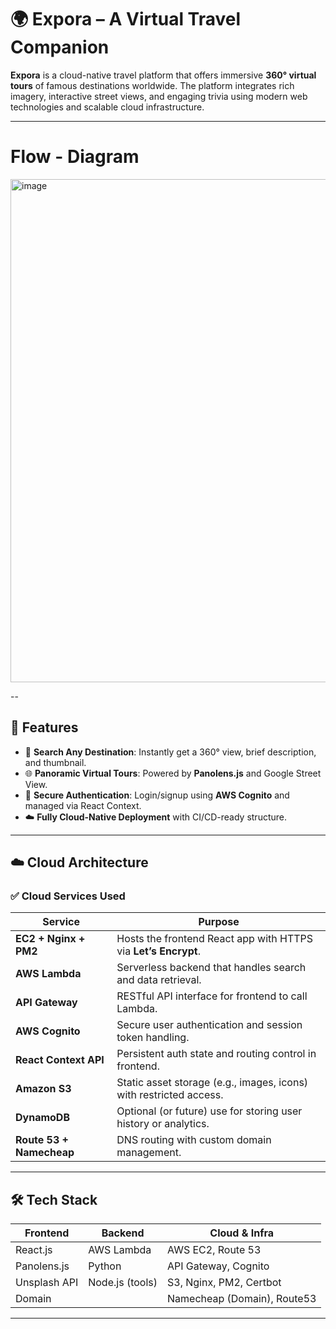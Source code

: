 # 🌍 Expora – A Virtual Travel Companion

**Expora** is a cloud-native travel platform that offers immersive **360° virtual tours** of famous destinations worldwide. The platform integrates rich imagery, interactive street views, and engaging trivia using modern web technologies and scalable cloud infrastructure.

---
# Flow - Diagram
<img width="1556" height="805" alt="image" src="https://github.com/user-attachments/assets/68e02e94-d632-473d-b950-883c77cea8dc" />



--

## 🚀 Features

- 🔎 **Search Any Destination**: Instantly get a 360° view, brief description, and thumbnail.
- 🌐 **Panoramic Virtual Tours**: Powered by **Panolens.js** and Google Street View.
- 🔐 **Secure Authentication**: Login/signup using **AWS Cognito** and managed via React Context.
- ☁️ **Fully Cloud-Native Deployment** with CI/CD-ready structure.

---

## ☁️ Cloud Architecture

### ✅ Cloud Services Used

| Service              | Purpose                                                                 |
|----------------------|--------------------------------------------------------------------------|
| **EC2 + Nginx + PM2**| Hosts the frontend React app with HTTPS via **Let’s Encrypt**.          |
| **AWS Lambda**       | Serverless backend that handles search and data retrieval.              |
| **API Gateway**      | RESTful API interface for frontend to call Lambda.                      |
| **AWS Cognito**      | Secure user authentication and session token handling.                  |
| **React Context API**| Persistent auth state and routing control in frontend.                  |
| **Amazon S3**        | Static asset storage (e.g., images, icons) with restricted access.      |
| **DynamoDB**         | Optional (or future) use for storing user history or analytics.         |
| **Route 53 + Namecheap** | DNS routing with custom domain management.                     |

---

## 🛠️ Tech Stack

| Frontend        | Backend        | Cloud & Infra           |
|-----------------|----------------|----------------------------|
| React.js        | AWS Lambda     | AWS EC2, Route 53          |
| Panolens.js     | Python         | API Gateway, Cognito       |
| Unsplash API    | Node.js (tools)| S3, Nginx, PM2, Certbot    |
| Domain          |                | Namecheap (Domain), Route53|

---
